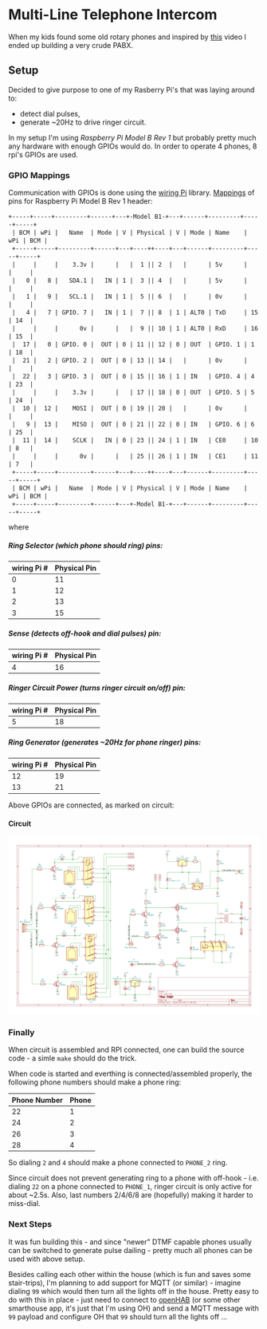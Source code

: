 # Multi-Line Telephone Intercom

When my kids found some old rotary phones and inspired by [this](https://www.youtube.com/watch?v=BGbmFF56iH8) video I ended up building a very crude PABX.

## Setup

Decided to give purpose to one of my Rasberry Pi's that was laying around to:
* detect dial pulses,
* generate ~20Hz to drive ringer circuit.

In my setup I'm using _Raspberry Pi Model B Rev 1_ but probably pretty much any hardware with enough GPIOs would do. In order to operate 4 phones, 8 rpi's GPIOs are used.

### GPIO Mappings

Communication with GPIOs is done using the [wiring Pi](http://wiringpi.com/download-and-install/) library. [Mappings](http://wiringpi.com/pins/) of pins for Raspberry Pi Model B Rev 1 header:

```
+-----+-----+---------+------+---+-Model B1-+---+------+---------+-----+-----+
 | BCM | wPi |   Name  | Mode | V | Physical | V | Mode | Name    | wPi | BCM |
 +-----+-----+---------+------+---+----++----+---+------+---------+-----+-----+
 |     |     |    3.3v |      |   |  1 || 2  |   |      | 5v      |     |     |
 |   0 |   8 |   SDA.1 |   IN | 1 |  3 || 4  |   |      | 5v      |     |     |
 |   1 |   9 |   SCL.1 |   IN | 1 |  5 || 6  |   |      | 0v      |     |     |
 |   4 |   7 | GPIO. 7 |   IN | 1 |  7 || 8  | 1 | ALT0 | TxD     | 15  | 14  |
 |     |     |      0v |      |   |  9 || 10 | 1 | ALT0 | RxD     | 16  | 15  |
 |  17 |   0 | GPIO. 0 |  OUT | 0 | 11 || 12 | 0 | OUT  | GPIO. 1 | 1   | 18  |
 |  21 |   2 | GPIO. 2 |  OUT | 0 | 13 || 14 |   |      | 0v      |     |     |
 |  22 |   3 | GPIO. 3 |  OUT | 0 | 15 || 16 | 1 | IN   | GPIO. 4 | 4   | 23  |
 |     |     |    3.3v |      |   | 17 || 18 | 0 | OUT  | GPIO. 5 | 5   | 24  |
 |  10 |  12 |    MOSI |  OUT | 0 | 19 || 20 |   |      | 0v      |     |     |
 |   9 |  13 |    MISO |  OUT | 0 | 21 || 22 | 0 | IN   | GPIO. 6 | 6   | 25  |
 |  11 |  14 |    SCLK |   IN | 0 | 23 || 24 | 1 | IN   | CE0     | 10  | 8   |
 |     |     |      0v |      |   | 25 || 26 | 1 | IN   | CE1     | 11  | 7   |
 +-----+-----+---------+------+---+----++----+---+------+---------+-----+-----+
 | BCM | wPi |   Name  | Mode | V | Physical | V | Mode | Name    | wPi | BCM |
 +-----+-----+---------+------+---+-Model B1-+---+------+---------+-----+-----+
 ```

where

##### Ring Selector (which phone should ring) pins:

| wiring Pi #  | Physical Pin |
| ------------- | ------------- |
| 0             | 11            |
| 1             | 12            |
| 2             | 13            |
| 3             | 15            |

##### Sense (detects off-hook and dial pulses) pin:

| wiring Pi #  | Physical Pin |
| ------------- | ------------- |
| 4             | 16            |

##### Ringer Circuit Power (turns ringer circuit on/off) pin:

| wiring Pi #  | Physical Pin |
| ------------- | ------------- |
| 5             | 18            |

##### Ring Generator (generates ~20Hz for phone ringer) pins:

| wiring Pi #  | Physical Pin |
| ------------- | ------------- |
| 12            | 19            |
| 13            | 21            |

Above GPIOs are connected, as marked on circuit:

#### Circuit

<img src="doc/circuit.png"/>

### Finally

When circuit is assembled and RPI connected, one can build the source code - a simle `make` should do the trick.

When code is started and everthing is connected/assembled properly, the following phone numbers should make a phone ring:

| Phone Number  | Phone |
| ------------- | ----- |
| 22            | 1     |
| 24            | 2     |
| 26            | 3     |
| 28            | 4     |

So dialing `2` and `4` should make a phone connected to `PHONE_2` ring.

Since circuit does not prevent generating ring to a phone with off-hook - i.e. dialing `22` on a phone connected to `PHONE_1`, ringer circuit is only active for about ~2.5s. Also, last numbers 2/4/6/8 are (hopefully) making it harder to miss-dial.

### Next Steps

It was fun building this - and since "newer" DTMF capable phones usually can be switched to generate pulse dailing - pretty much all phones can be used with above setup.

Besides calling each other within the house (which is fun and saves some stair-trips), I'm planning to add support for MQTT (or similar) - imagine dialing `99` which would then turn all the lights off in the house. Pretty easy to do with this in place - just need to connect to [openHAB](https://www.openhab.org/) (or some other smarthouse app, it's just that I'm using OH) and send a MQTT message with `99` payload and configure OH that `99` should turn all the lights off ...



